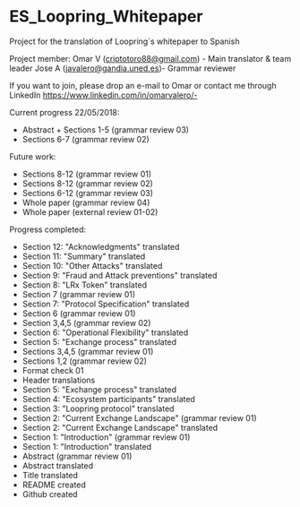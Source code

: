 # ES_Loopring_Whitepaper

Project for the translation of Loopring´s whitepaper to Spanish

Project member: Omar V (criptotoro88@gmail.com) - Main translator & team leader
				Jose A (javalero@gandia.uned.es)- Grammar reviewer
				
If you want to join, please drop an e-mail to Omar or contact me through LinkedIn
https://www.linkedin.com/in/omarvalero/-

Current progress 22/05/2018:
- Abstract + Sections 1-5 (grammar review 03)
- Sections 6-7 (grammar review 02)

Future work:
- Sections 8-12 (grammar review 01)
- Sections 8-12 (grammar review 02)
- Sections 6-12 (grammar review 03)
- Whole paper (grammar review 04)
- Whole paper (external review 01-02)

Progress completed:
- Section 12: "Acknowledgments" translated
- Section 11: "Summary" translated
- Section 10: "Other Attacks" translated
- Section 9: "Fraud and Attack preventions" translated
- Section 8: "LRx Token" translated
- Section 7 (grammar review 01)
- Section 7: "Protocol Specification" translated
- Section 6 (grammar review 01)
- Section 3,4,5 (grammar review 02)
- Section 6: "Operational Flexibility"	translated
- Section 5: "Exchange process"	translated
- Sections 3,4,5 (grammar review 01)
- Sections 1,2 (grammar review 02)
- Format check 01
- Header translations
- Section 5: "Exchange process"	translated
- Section 4: "Ecosystem participants" translated
- Section 3: "Loopring protocol" translated
- Section 2: "Current Exchange Landscape" (grammar review 01)
- Section 2: "Current Exchange Landscape" translated
- Section 1: "Introduction" (grammar review 01)
- Section 1: "Introduction" translated
- Abstract (grammar review 01)
- Abstract translated
- Title translated
- README created
- Github created
